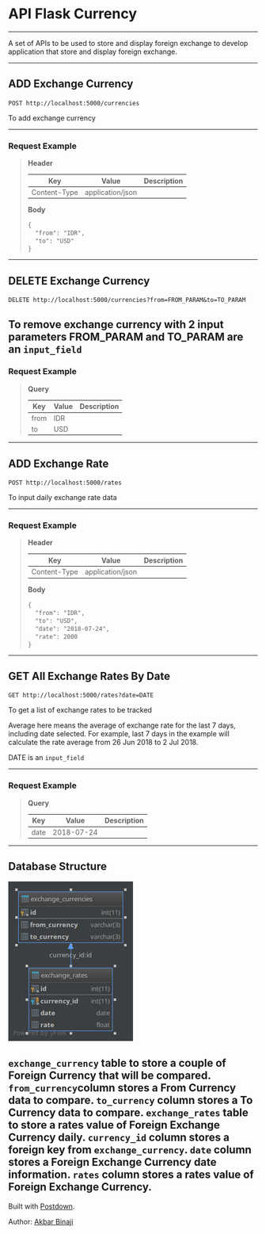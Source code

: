 # API Flask Currency

----------------

A set of APIs to be used to store and display foreign exchange to develop application that store and display foreign exchange.

----------------

## ADD Exchange Currency

```
POST http://localhost:5000/currencies
```

To add exchange currency


----------------

### Request Example

> 
> **Header**
> 
> |Key|Value|Description|
> |---|---|---|
> |Content-Type|application/json||
> 
> **Body**
> 
> ```
> {
> 	"from": "IDR",
> 	"to": "USD"
> }
> ```
> 
> 

----------------

## DELETE Exchange Currency

```
DELETE http://localhost:5000/currencies?from=FROM_PARAM&to=TO_PARAM
```

To remove exchange currency with 2 input parameters 
FROM_PARAM and TO_PARAM are an `input_field`
----------------

### Request Example

> 
> **Query**
> 
> |Key|Value|Description|
> |---|---|---|
> |from|IDR||
> |to|USD||
> 
> 

----------------

## ADD Exchange Rate

```
POST http://localhost:5000/rates
```

To input daily exchange rate data


----------------

### Request Example

> 
> **Header**
> 
> |Key|Value|Description|
> |---|---|---|
> |Content-Type|application/json||
> 
> **Body**
> 
> ```
> {
> 	"from": "IDR",
> 	"to": "USD",
> 	"date": "2018-07-24",
> 	"rate": 2000
> }
> ```
> 
> 

----------------

## GET All Exchange Rates By Date

```
GET http://localhost:5000/rates?date=DATE
```

To get a list of exchange rates to be tracked

Average here means the average of exchange rate for the last 7 days, including date selected. For example, last 7 days in the example will
calculate the rate average from 26 Jun 2018 to 2 Jul 2018.

DATE is an `input_field`



----------------

### Request Example

> 
> **Query**
> 
> |Key|Value|Description|
> |---|---|---|
> |date|2018-07-24||
> 
> 

----------------
## Database Structure

![alt text](https://raw.githubusercontent.com/akbarb24/api_exchange_rates/master/doc/database_structure.png)

`exchange_currency` table to store a couple of Foreign Currency that will be compared. `from_currency`column stores a From Currency data to compare. `to_currency` column stores a To Currency data to compare.
`exchange_rates` table to store a rates value of Foreign Exchange Currency daily. `currency_id` column stores a foreign key from `exchange_currency`. `date` column stores a Foreign Exchange Currency date information. `rates` column stores a rates value of Foreign Exchange Currency.
----------------

Built with [Postdown][PyPI].

Author: [Akbar Binaji](https://github.com/akbarb24)

[PyPI]:    https://pypi.python.org/pypi/Postdown
